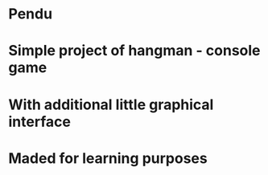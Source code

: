 # Pendu
# Simple project of hangman - console game
# With additional little graphical interface
# Maded for learning purposes
